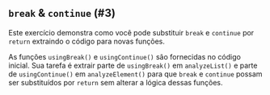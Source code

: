 ## `break` & `continue` (#3)

Este exercício demonstra como você pode substituir `break` e `continue` por `return` extraindo o código para novas funções.

As funções `usingBreak()` e `usingContinue()` são fornecidas no código inicial. Sua tarefa é extrair parte de `usingBreak()` em `analyzeList()` e parte de `usingContinue()` em `analyzeElement()` para que `break` e `continue` possam ser substituídos por `return` sem alterar a lógica dessas funções.
